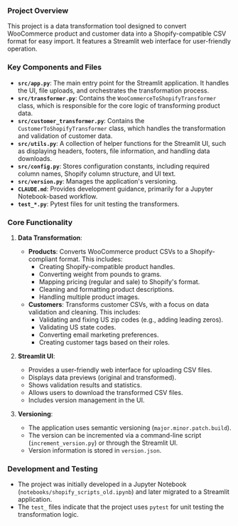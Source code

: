 ### Project Overview

This project is a data transformation tool designed to convert WooCommerce product and customer data into a Shopify-compatible CSV format for easy import. It features a Streamlit web interface for user-friendly operation.

### Key Components and Files

*   **`src/app.py`**: The main entry point for the Streamlit application. It handles the UI, file uploads, and orchestrates the transformation process.
*   **`src/transformer.py`**: Contains the `WooCommerceToShopifyTransformer` class, which is responsible for the core logic of transforming product data.
*   **`src/customer_transformer.py`**: Contains the `CustomerToShopifyTransformer` class, which handles the transformation and validation of customer data.
*   **`src/utils.py`**: A collection of helper functions for the Streamlit UI, such as displaying headers, footers, file information, and handling data downloads.
*   **`src/config.py`**: Stores configuration constants, including required column names, Shopify column structure, and UI text.
*   **`src/version.py`**: Manages the application's versioning.
*   **`CLAUDE.md`**: Provides development guidance, primarily for a Jupyter Notebook-based workflow.
*   **`test_*.py`**: Pytest files for unit testing the transformers.

### Core Functionality

1.  **Data Transformation**:
    *   **Products**: Converts WooCommerce product CSVs to a Shopify-compliant format. This includes:
        *   Creating Shopify-compatible product handles.
        *   Converting weight from pounds to grams.
        *   Mapping pricing (regular and sale) to Shopify's format.
        *   Cleaning and formatting product descriptions.
        *   Handling multiple product images.
    *   **Customers**: Transforms customer CSVs, with a focus on data validation and cleaning. This includes:
        *   Validating and fixing US zip codes (e.g., adding leading zeros).
        *   Validating US state codes.
        *   Converting email marketing preferences.
        *   Creating customer tags based on their roles.

2.  **Streamlit UI**:
    *   Provides a user-friendly web interface for uploading CSV files.
    *   Displays data previews (original and transformed).
    *   Shows validation results and statistics.
    *   Allows users to download the transformed CSV files.
    *   Includes version management in the UI.

3.  **Versioning**:
    *   The application uses semantic versioning (`major.minor.patch.build`).
    *   The version can be incremented via a command-line script (`increment_version.py`) or through the Streamlit UI.
    *   Version information is stored in `version.json`.

### Development and Testing

*   The project was initially developed in a Jupyter Notebook (`notebooks/shopify_scripts_old.ipynb`) and later migrated to a Streamlit application.
*   The `test_` files indicate that the project uses `pytest` for unit testing the transformation logic.
